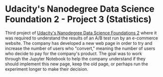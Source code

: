 # Udacity's Nanodegree Data Science Foundation 2 - Project 3 (Statistics)

Third project of [Udacity's Nanodegree Data Science Foundations 2](https://br.udacity.com/course/fundamentos-data-science-ii--nd111) where it was required to understand the results of an A/B test run by an e-commerce website. The company has developed a new web page in order to try and increase the number of users who "convert," meaning the number of users who decide to pay for the company's product. The goal was to work through the Jupyter Notebook to help the company understand if they should implement this new page, keep the old page, or perhaps run the experiment longer to make their decision.
